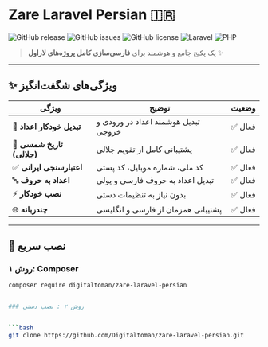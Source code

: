 # Zare Laravel Persian 🇮🇷

![GitHub release](https://img.shields.io/github/v/release/Digitaltoman/zare-aravel-persian)
![GitHub issues](https://img.shields.io/github/issues/Digitaltoman/zare-laravel-persian)
![GitHub license](https://img.shields.io/github/license/Digitaltoman/zare-laravel-persian)
![Laravel](https://img.shields.io/badge/Laravel-8+-FF2D20?logo=laravel&logoColor=white)
![PHP](https://img.shields.io/badge/PHP-8.0+-777BB4?logo=php&logoColor=white)

> یک پکیج جامع و هوشمند برای **فارسی‌سازی کامل پروژه‌های لاراول** ✨

---

## ✨ ویژگی‌های شگفت‌انگیز

| ویژگی | توضیح | وضعیت |
|-------|-------|-------|
| 🔢 **تبدیل خودکار اعداد** | تبدیل هوشمند اعداد در ورودی و خروجی | ✅ فعال |
| 📅 **تاریخ شمسی (جلالی)** | پشتیبانی کامل از تقویم جلالی | ✅ فعال |
| ✅ **اعتبارسنجی ایرانی** | کد ملی، شماره موبایل، کد پستی | ✅ فعال |
| 🔤 **اعداد به حروف** | تبدیل اعداد به حروف فارسی و پولی | ✅ فعال |
| ⚡ **نصب خودکار** | بدون نیاز به تنظیمات دستی | ✅ فعال |
| 🌐 **چندزبانه** | پشتیبانی همزمان از فارسی و انگلیسی | ✅ فعال |

---

## 🚀 نصب سریع

### روش ۱: Composer



```bash
composer require digitaltoman/zare-laravel-persian


### روش ۲ : نصب دستی


```bash
git clone https://github.com/Digitaltoman/zare-laravel-persian.git
